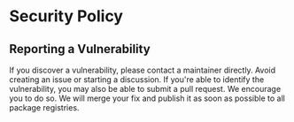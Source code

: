 # Security Policy

## Reporting a Vulnerability

If you discover a vulnerability, please contact a maintainer directly. Avoid creating an issue or starting a discussion. If you're able to identify the vulnerability, you may also be able to submit a pull request. We encourage you to do so. We will merge your fix and publish it as soon as possible to all package registries.
